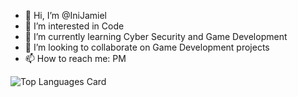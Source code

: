 - 👋 Hi, I’m @IniJamiel
- 👀 I’m interested in Code
- 🌱 I’m currently learning Cyber Security and Game Development
- 💞️ I’m looking to collaborate on Game Development projects
- 📫 How to reach me: PM

<!---
IniJamiel/IniJamiel is a ✨ special ✨ repository because its `README.md` (this file) appears on your GitHub profile.
You can click the Preview link to take a look at your changes.
--->
![Top Languages Card](https://github-readme-stats.vercel.app/api/top-langs/?username=IniJamiel&hide=html,gap)
